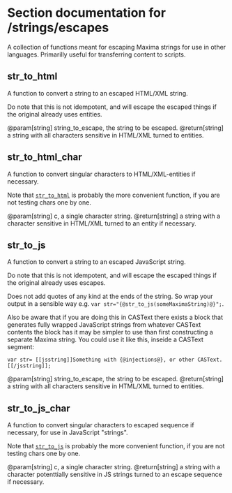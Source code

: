 <!-- NOTE! This file is autogenerated from files under stack/maximasrc do not edit here. -->
# Section documentation for /strings/escapes

A collection of functions meant for escaping Maxima strings for use in
other languages. Primarilly useful for transferring content to scripts.


## str_to_html<a id='str_to_html'></a>

A function to convert a string to an escaped HTML/XML string.

Do note that this is not idempotent, and will escape the escaped things if
the original already uses entities.

@param[string] string_to_escape, the string to be escaped.
@return[string] a string with all characters sensitive in HTML/XML turned to entities.


## str_to_html_char<a id='str_to_html_char'></a>

A function to convert singular characters to HTML/XML-entities if necessary.

Note that [`str_to_html`](#str_to_html) is probably the more convenient function, if you are not
testing chars one by one.

@param[string] c, a single character string.
@return[string] a string with a character sensitive in HTML/XML turned to an entity if necessary.


## str_to_js<a id='str_to_js'></a>

A function to convert a string to an escaped JavaScript string.

Do note that this is not idempotent, and will escape the escaped things if
the original already uses escapes.

Does not add quotes of any kind at the ends of the string. So wrap your output
in a sensible way e.g. `var str="{@str_to_js(someMaximaString)@}";`.

Also be aware that if you are doing this in CASText there exists a block that
generates fully wrapped JavaScript strings from whatever CASText contents the block has
it may be simpler to use than first constructing a separate Maxima string. You could
use it like this, inseide a CASText segment:
```
var str= [[jsstring]]Something with {@injections@}, or other CASText.[[/jsstring]];
```

@param[string] string_to_escape, the string to be escaped.
@return[string] a string with all characters sensitive in HTML/XML turned to entities.


## str_to_js_char<a id='str_to_js_char'></a>

A function to convert singular characters to escaped sequence if necessary, for use in JavaScript "strings".

Note that [`str_to_js`](#str_to_js) is probably the more convenient function, if you are not
testing chars one by one.

@param[string] c, a single character string.
@return[string] a string with a character potenttially sensitive in JS strings turned to an escape sequence if necessary.

